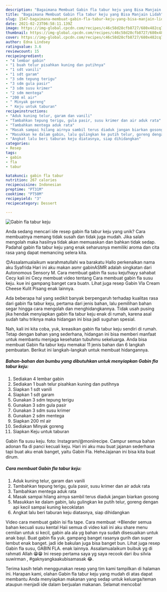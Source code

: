 ```yaml
---
description: "Bagaimana Membuat Gabin fla tabur keju yang Bisa Manjain Lidah"
title: "Bagaimana Membuat Gabin fla tabur keju yang Bisa Manjain Lidah"
slug: 1547-bagaimana-membuat-gabin-fla-tabur-keju-yang-bisa-manjain-lidah
date: 2021-02-23T06:58:11.139Z
image: https://img-global.cpcdn.com/recipes/c46c58d28cfb8727/680x482cq70/gabin-fla-tabur-keju-foto-resep-utama.jpg
thumbnail: https://img-global.cpcdn.com/recipes/c46c58d28cfb8727/680x482cq70/gabin-fla-tabur-keju-foto-resep-utama.jpg
cover: https://img-global.cpcdn.com/recipes/c46c58d28cfb8727/680x482cq70/gabin-fla-tabur-keju-foto-resep-utama.jpg
author: Edna Lindsey
ratingvalue: 3.6
reviewcount: 15
recipeingredient:
- "4 lembar gabin"
- "1 buah telur pisahkan kuning dan putihnya"
- "1 sdt vanili"
- "1 sdt garam"
- "3 sdm tepung terigu"
- "3 sdm gula pasir"
- "3 sdm susu krimer"
- "2 sdm mentega"
- "200 ml air"
- " Minyak goreng"
- " Keju untuk taburan"
recipeinstructions:
- "Aduk kuning telur, garam dan vanili"
- "Tambahkan tepung terigu, gula pasir, susu krimer dan air aduk rata"
- "Tambahkan mentega aduk rata"
- "Masak sampai hilang airnya sambil terus diaduk jangan biarkan gosong"
- "Masukkan ke dalam gabin, lalu gulingkan ke putih telur, goreng dengan api kecil sampai kuning kecoklatan"
- "Angkat lalu beri taburan keju diatasnya, siap dihidangkan"
categories:
- Resep
tags:
- gabin
- fla
- tabur

katakunci: gabin fla tabur 
nutrition: 267 calories
recipecuisine: Indonesian
preptime: "PT31M"
cooktime: "PT50M"
recipeyield: "3"
recipecategory: Dessert

---
```



![Gabin fla tabur keju](https://img-global.cpcdn.com/recipes/c46c58d28cfb8727/680x482cq70/gabin-fla-tabur-keju-foto-resep-utama.jpg)

Anda sedang mencari ide resep gabin fla tabur keju yang unik? Cara membuatnya memang tidak susah dan tidak juga mudah. Jika salah mengolah maka hasilnya tidak akan memuaskan dan bahkan tidak sedap. Padahal gabin fla tabur keju yang enak seharusnya memiliki aroma dan cita rasa yang dapat memancing selera kita.

😊Assalamualaikum warahmatullahi wa barakatu Hallo perkenalkan nama aku Syafrida Hari ini aku makan asmr gabinASMR adalah singkatan dari Autonomous Sensory M. Cara membuat gabin fla susu keju!hayy sahabat Cecy ️ kali ini Cecy membuat video tentang Cara membuat gabin fla susu keju. kue ini gampang banget cara buatn. Lihat juga resep Gabin Vla Cream Cheese Kulit Pisang enak lainnya.

Ada beberapa hal yang sedikit banyak berpengaruh terhadap kualitas rasa dari gabin fla tabur keju, pertama dari jenis bahan, lalu pemilihan bahan segar hingga cara mengolah dan menghidangkannya. Tidak usah pusing jika hendak menyiapkan gabin fla tabur keju enak di rumah, karena asal sudah tahu triknya maka hidangan ini bisa jadi suguhan spesial.


Nah, kali ini kita coba, yuk, kreasikan gabin fla tabur keju sendiri di rumah. Tetap dengan bahan yang sederhana, hidangan ini bisa memberi manfaat untuk membantu menjaga kesehatan tubuhmu sekeluarga. Anda bisa membuat Gabin fla tabur keju memakai 11 jenis bahan dan 6 langkah pembuatan. Berikut ini langkah-langkah untuk membuat hidangannya.

<!--inarticleads1-->

##### Bahan-bahan dan bumbu yang dibutuhkan untuk menyiapkan Gabin fla tabur keju:

1. Sediakan 4 lembar gabin
1. Sediakan 1 buah telur pisahkan kuning dan putihnya
1. Siapkan 1 sdt vanili
1. Siapkan 1 sdt garam
1. Gunakan 3 sdm tepung terigu
1. Gunakan 3 sdm gula pasir
1. Gunakan 3 sdm susu krimer
1. Gunakan 2 sdm mentega
1. Siapkan 200 ml air
1. Sediakan  Minyak goreng
1. Siapkan  Keju untuk taburan


Gabin fla susu keju. foto: Instagram/@moniirecipe. Campur semua bahan adonan fla di panci kecuali keju. Hari ini aku mau buat jajanan sederhana tapi buat aku enak banget, yaitu Gabin Fla. HeheJajanan ini bisa kita buat dirum. 

<!--inarticleads2-->

##### Cara membuat Gabin fla tabur keju:

1. Aduk kuning telur, garam dan vanili
1. Tambahkan tepung terigu, gula pasir, susu krimer dan air aduk rata
1. Tambahkan mentega aduk rata
1. Masak sampai hilang airnya sambil terus diaduk jangan biarkan gosong
1. Masukkan ke dalam gabin, lalu gulingkan ke putih telur, goreng dengan api kecil sampai kuning kecoklatan
1. Angkat lalu beri taburan keju diatasnya, siap dihidangkan


Video cara membuat gabin isi fla tape. Cara membuat →Blender semua bahan kecuali susu kental Haii semua di video kali ini aku share menu cemilan untuk si kecil, gabin ala ala yg bahan nya sudah disesuaikan untuk anak bayi. Buat gabin fla yuk. gampang banget rasanya gurih dan super lembut enak banget. jadi ide bakulan juga bisa banget bun. Lihat juga resep Gabin fla susu, GABIN FLA. enak lainnya. Assalamualaikum buibuk yg di rahmati Allah 😁😁 Ini resep pertama saya yg saya recook dari ibu silvia suwirman , #gaknyangkaakubisamasak 😂. 

Terima kasih telah menggunakan resep yang tim kami tampilkan di halaman ini. Harapan kami, olahan Gabin fla tabur keju yang mudah di atas dapat membantu Anda menyiapkan makanan yang sedap untuk keluarga/teman ataupun menjadi ide dalam berjualan makanan. Selamat mencoba!
